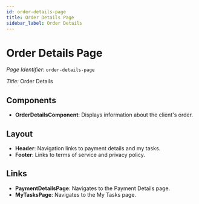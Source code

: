 ```yaml
---
id: order-details-page
title: Order Details Page
sidebar_label: Order Details
---
```


# Order Details Page

*Page Identifier:* `order-details-page`

*Title:* Order Details

## Components
- **OrderDetailsComponent**: Displays information about the client's order.

## Layout
- **Header**: Navigation links to payment details and my tasks.
- **Footer**: Links to terms of service and privacy policy.

## Links
- **PaymentDetailsPage**: Navigates to the Payment Details page.
- **MyTasksPage**: Navigates to the My Tasks page.
